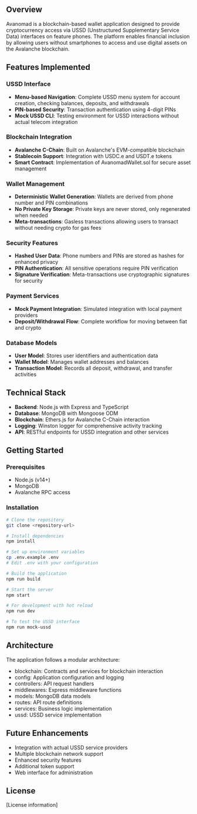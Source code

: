 ## Overview

Avanomad is a blockchain-based wallet application designed to provide cryptocurrency access via USSD (Unstructured Supplementary Service Data) interfaces on feature phones. The platform enables financial inclusion by allowing users without smartphones to access and use digital assets on the Avalanche blockchain.

## Features Implemented

### USSD Interface
- **Menu-based Navigation**: Complete USSD menu system for account creation, checking balances, deposits, and withdrawals
- **PIN-based Security**: Transaction authentication using 4-digit PINs
- **Mock USSD CLI**: Testing environment for USSD interactions without actual telecom integration

### Blockchain Integration
- **Avalanche C-Chain**: Built on Avalanche's EVM-compatible blockchain
- **Stablecoin Support**: Integration with USDC.e and USDT.e tokens
- **Smart Contract**: Implementation of AvanomadWallet.sol for secure asset management

### Wallet Management
- **Deterministic Wallet Generation**: Wallets are derived from phone number and PIN combinations
- **No Private Key Storage**: Private keys are never stored, only regenerated when needed
- **Meta-transactions**: Gasless transactions allowing users to transact without needing crypto for gas fees

### Security Features
- **Hashed User Data**: Phone numbers and PINs are stored as hashes for enhanced privacy
- **PIN Authentication**: All sensitive operations require PIN verification
- **Signature Verification**: Meta-transactions use cryptographic signatures for security

### Payment Services
- **Mock Payment Integration**: Simulated integration with local payment providers
- **Deposit/Withdrawal Flow**: Complete workflow for moving between fiat and crypto

### Database Models
- **User Model**: Stores user identifiers and authentication data
- **Wallet Model**: Manages wallet addresses and balances
- **Transaction Model**: Records all deposit, withdrawal, and transfer activities

## Technical Stack
- **Backend**: Node.js with Express and TypeScript
- **Database**: MongoDB with Mongoose ODM
- **Blockchain**: Ethers.js for Avalanche C-Chain interaction
- **Logging**: Winston logger for comprehensive activity tracking
- **API**: RESTful endpoints for USSD integration and other services

## Getting Started

### Prerequisites
- Node.js (v14+)
- MongoDB
- Avalanche RPC access

### Installation
```bash
# Clone the repository
git clone <repository-url>

# Install dependencies
npm install

# Set up environment variables
cp .env.example .env
# Edit .env with your configuration

# Build the application
npm run build

# Start the server
npm start

# For development with hot reload
npm run dev

# To test the USSD interface
npm run mock-ussd
```

## Architecture

The application follows a modular architecture:
- blockchain: Contracts and services for blockchain interaction
- config: Application configuration and logging
- controllers: API request handlers
- middlewares: Express middleware functions
- models: MongoDB data models
- routes: API route definitions
- services: Business logic implementation
- ussd: USSD service implementation

## Future Enhancements
- Integration with actual USSD service providers
- Multiple blockchain network support
- Enhanced security features
- Additional token support
- Web interface for administration

## License
[License information]